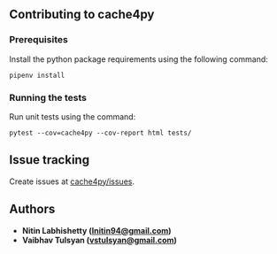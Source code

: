 ## Contributing to cache4py


### Prerequisites

Install the python package requirements using the following command:

```
pipenv install
```

### Running the tests

Run unit tests using the command: 

```
pytest --cov=cache4py --cov-report html tests/
```

## Issue tracking

Create issues at [cache4py/issues](https://github.com/nitinl/cache4py/issues).

## Authors

* **Nitin Labhishetty ([lnitin94@gmail.com](mailto:lnitin94@gmail.com))**
* **Vaibhav Tulsyan ([vstulsyan@gmail.com](mailto:vstulsyan@gmail.com))**
